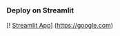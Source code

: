 ### Deploy on Streamlit
[! [Streamlit App](https://static.streamlit.io/badges/streamlit_badge_black_white.svg )]
(https://google.com)